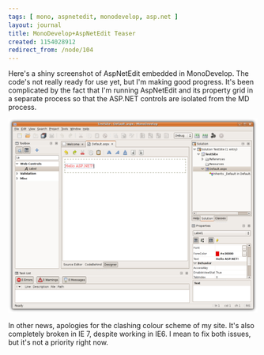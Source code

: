 ```yaml
---
tags: [ mono, aspnetedit, monodevelop, asp.net ]
layout: journal
title: MonoDevelop+AspNetEdit Teaser
created: 1154028912
redirect_from: /node/104
---
```

Here's a shiny screenshot of AspNetEdit embedded in MonoDevelop. The code's not really ready for use yet, but I'm making good progress. It's been complicated by the fact that I'm running AspNetEdit and its property grid in a separate process so that the ASP.NET controls are isolated from the MD process.<!--break-->

<a href="/files/images/MonoScreenshots/AspNetAddIn2.png"><img src="/files/images/MonoScreenshots/AspNetAddIn2-small.png" alt="Screenshot of MonoDevelop ASP.NET addin"/></a>

In other news, apologies for the clashing colour scheme of my site. It's also completely broken in IE 7, despite working in IE6. I mean to fix both issues, but it's not a priority right now.
